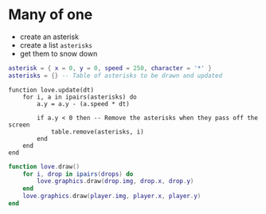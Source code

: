 # Many of one

- create an asterisk
- create a list `asterisks`
- get them to snow down

```lua
asterisk = { x = 0, y = 0, speed = 250, character = '*' }
asterisks = {} -- Table of asterisks to be drawn and updated
```


```
function love.update(dt)
    for i, a in ipairs(asterisks) do
        a.y = a.y - (a.speed * dt)

        if a.y < 0 then -- Remove the asterisks when they pass off the screen
            table.remove(asterisks, i)
        end
    end
end
```

```lua
function love.draw()
    for i, drop in ipairs(drops) do
        love.graphics.draw(drop.img, drop.x, drop.y)
    end
    love.graphics.draw(player.img, player.x, player.y)
end
```

